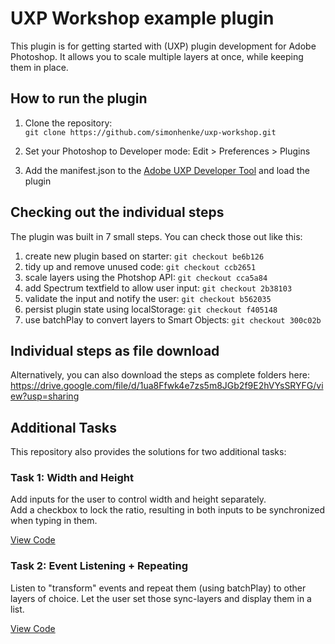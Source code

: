 # UXP Workshop example plugin

This plugin is for getting started with (UXP) plugin development for Adobe Photoshop.
It allows you to scale multiple layers at once, while keeping them in place.

## How to run the plugin

1) Clone the repository: \
    `git clone https://github.com/simonhenke/uxp-workshop.git` 

2) Set your Photoshop to Developer mode: Edit > Preferences > Plugins

3) Add the manifest.json to the [Adobe UXP Developer Tool](https://www.adobe.io/photoshop/uxp/devtool/) and load the plugin

## Checking out the individual steps

The plugin was built in 7 small steps. You can check those out like this:

1) create new plugin based on starter: `git checkout be6b126`
2) tidy up and remove unused code: `git checkout ccb2651`
3) scale layers using the Photshop API: `git checkout cca5a84`
4) add Spectrum textfield to allow user input: `git checkout 2b38103`
5) validate the input and notify the user: `git checkout b562035`
6) persist plugin state using localStorage: `git checkout f405148`
7) use batchPlay to convert layers to Smart Objects: `git checkout 300c02b`

## Individual steps as file download

Alternatively, you can also download the steps as complete folders here:
https://drive.google.com/file/d/1ua8Ffwk4e7zs5m8JGb2f9E2hVYsSRYFG/view?usp=sharing

## Additional Tasks
This repository also provides the solutions for two additional tasks:

### Task 1: Width and Height
Add inputs for the user to control width and height separately.\
Add a checkbox to lock the ratio, resulting in both inputs to be synchronized when typing in them.

[View Code](https://github.com/simonhenke/uxp-workshop/tree/width-height)

### Task 2: Event Listening + Repeating
Listen to "transform" events and repeat them (using batchPlay) to other layers of choice.
Let the user set those sync-layers and display them in a list.

[View Code](https://github.com/simonhenke/uxp-workshop/tree/event-listening)
